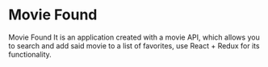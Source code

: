 # Movie Found


Movie Found It is an application created with a movie API, which allows you to search and add said movie to a list of favorites, use React + Redux for its functionality.
